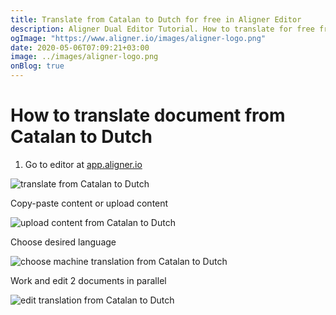 ```yaml
---
title: Translate from Catalan to Dutch for free in Aligner Editor
description: Aligner Dual Editor Tutorial. How to translate for free from Catalan to Dutch. Aligner is multilingual document management platform. 
ogImage: "https://www.aligner.io/images/aligner-logo.png"
date: 2020-05-06T07:09:21+03:00
image: ../images/aligner-logo.png
onBlog: true
---
```


# How to translate document from Catalan to Dutch

1. Go to editor at [app.aligner.io](https://app.aligner.io "Aligner App web page")

![translate from Catalan to Dutch](../aligner-blank-editor.png "translate from Catalan to Dutch")

Copy-paste content or upload content

![upload content from Catalan to Dutch](../aligner-uploaded-document.png "upload content from Catalan to Dutch")

Choose desired language

![choose machine translation from Catalan to Dutch](../aligner-language-dropdown.png "choose machine translation from Catalan to Dutch")

Work and edit 2 documents in parallel

![edit translation from Catalan to Dutch](../aligner-double-sitded-editor.png "edit translation from Catalan to Dutch")

